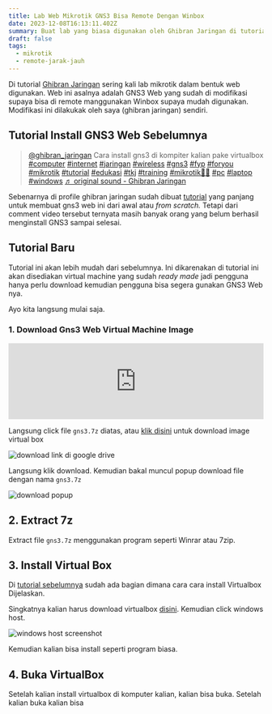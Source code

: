 ```yaml
---
title: Lab Web Mikrotik GNS3 Bisa Remote Dengan Winbox
date: 2023-12-08T16:13:11.402Z
summary: Buat lab yang biasa digunakan oleh Ghibran Jaringan di tutorial
draft: false
tags:
  - mikrotik
  - remote-jarak-jauh
---
```

Di tutorial [Ghibran Jaringan](https://www.tiktok.com/@ghibran_jaringan) sering kali lab mikrotik dalam bentuk web digunakan. Web ini asalnya adalah GNS3 Web yang sudah di modifikasi supaya bisa di remote manggunakan Winbox supaya mudah digunakan. Modifikasi ini dilakukak oleh saya (ghibran jaringan) sendiri.

## Tutorial Install GNS3 Web Sebelumnya

<blockquote class="tiktok-embed" cite="https://www.tiktok.com/@ghibran_jaringan/video/7271003638334573829" data-video-id="7271003638334573829" style="max-width: 605px;min-width: 325px;" > <section> <a target="_blank" title="@ghibran_jaringan" href="https://www.tiktok.com/@ghibran_jaringan?refer=embed">@ghibran_jaringan</a> Cara install gns3 di kompiter kalian pake virtualbox <a title="computer" target="_blank" href="https://www.tiktok.com/tag/computer?refer=embed">#computer</a> <a title="internet" target="_blank" href="https://www.tiktok.com/tag/internet?refer=embed">#internet</a> <a title="jaringan" target="_blank" href="https://www.tiktok.com/tag/jaringan?refer=embed">#jaringan</a> <a title="wireless" target="_blank" href="https://www.tiktok.com/tag/wireless?refer=embed">#wireless</a> <a title="gns3" target="_blank" href="https://www.tiktok.com/tag/gns3?refer=embed">#gns3</a> <a title="fyp" target="_blank" href="https://www.tiktok.com/tag/fyp?refer=embed">#fyp</a> <a title="foryou" target="_blank" href="https://www.tiktok.com/tag/foryou?refer=embed">#foryou</a> <a title="mikrotik" target="_blank" href="https://www.tiktok.com/tag/mikrotik?refer=embed">#mikrotik</a> <a title="tutorial" target="_blank" href="https://www.tiktok.com/tag/tutorial?refer=embed">#tutorial</a> <a title="edukasi" target="_blank" href="https://www.tiktok.com/tag/edukasi?refer=embed">#edukasi</a> <a title="tkj" target="_blank" href="https://www.tiktok.com/tag/tkj?refer=embed">#tkj</a> <a title="training" target="_blank" href="https://www.tiktok.com/tag/training?refer=embed">#training</a> <a title="mikrotik💪🤩" target="_blank" href="https://www.tiktok.com/tag/mikrotik%F0%9F%92%AA%F0%9F%A4%A9?refer=embed">#mikrotik💪🤩</a> <a title="pc" target="_blank" href="https://www.tiktok.com/tag/pc?refer=embed">#pc</a> <a title="laptop" target="_blank" href="https://www.tiktok.com/tag/laptop?refer=embed">#laptop</a> <a title="windows" target="_blank" href="https://www.tiktok.com/tag/windows?refer=embed">#windows</a> <a target="_blank" title="♬ original sound - Ghibran Jaringan" href="https://www.tiktok.com/music/original-sound-7271003708849916678?refer=embed">♬ original sound - Ghibran Jaringan</a> </section> </blockquote> <script async src="https://www.tiktok.com/embed.js"></script>

Sebenarnya di profile ghibran jaringan sudah dibuat [tutorial](https://www.tiktok.com/@ghibran_jaringan/video/7271003638334573829) yang panjang untuk membuat gns3 web ini dari awal atau *from scratch.* Tetapi dari comment video tersebut ternyata masih banyak orang yang belum berhasil menginstall GNS3 sampai selesai.

## Tutorial Baru

Tutorial ini akan lebih mudah dari sebelumnya. Ini dikarenakan di tutorial ini akan disediakan virtual machine yang sudah *ready made* jadi pengguna hanya perlu download kemudian pengguna bisa segera gunakan GNS3 Web nya.

Ayo kita langsung mulai saja.

### 1. Download Gns3 Web Virtual Machine Image
<iframe src="https://drive.google.com/embeddedfolderview?id=1PKwBs20VBE7-TlLLZzS6BYjeJlfMnfWA#list" style="width:100%;height=64px;border:0;" scrolling="no"></iframe>

Langsung click file `gns3.7z` diatas, atau [klik disini](https://drive.google.com/file/d/12YSOH_iFpJvNcKnA8SyAiTyQN9dqilUr/view?usp=sharing) untuk download image virtual box 

![download link di google drive](/images/uploads/screenshot-from-2023-12-08-17-44-52.png "download google drive")

Langsung klik download. Kemudian bakal muncul popup download file dengan nama `gns3.7z`

![download popup](/images/uploads/screenshot-from-2023-12-08-17-43-04.png)

## 2. Extract 7z

Extract file `gns3.7z` menggunakan program seperti Winrar atau 7zip.

## 3. Install Virtual Box

Di [tutorial sebelumnya](https://www.tiktok.com/@ghibran_jaringan/video/7271003638334573829) sudah ada bagian dimana cara cara install Virtualbox Dijelaskan.

Singkatnya kalian harus download virtualbox [disini](https://www.virtualbox.org/wiki/Downloads).
Kemudian click windows host.

![windows host  screenshot](/images/uploads/screenshot-from-2023-12-08-17-53-35.png)

Kemudian kalian bisa install seperti program biasa.

## 4. Buka VirtualBox
Setelah kalian install virtualbox di komputer kalian, kalian bisa buka.
Setelah kalian buka kalian bisa 

